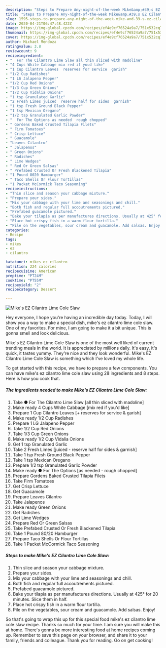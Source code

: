 ```yaml
---
description: "Steps to Prepare Any-night-of-the-week Mike&amp;#39;s EZ Cilantro Lime Cole Slaw"
title: "Steps to Prepare Any-night-of-the-week Mike&amp;#39;s EZ Cilantro Lime Cole Slaw"
slug: 1595-steps-to-prepare-any-night-of-the-week-mike-and-39-s-ez-cilantro-lime-cole-slaw
date: 2020-04-21T06:47:48.422Z
image: https://img-global.cpcdn.com/recipes/ef4e9cf76524a9a7/751x532cq70/mikes-ez-cilantro-lime-cole-slaw-recipe-main-photo.jpg
thumbnail: https://img-global.cpcdn.com/recipes/ef4e9cf76524a9a7/751x532cq70/mikes-ez-cilantro-lime-cole-slaw-recipe-main-photo.jpg
cover: https://img-global.cpcdn.com/recipes/ef4e9cf76524a9a7/751x532cq70/mikes-ez-cilantro-lime-cole-slaw-recipe-main-photo.jpg
author: Michael Mendoza
ratingvalue: 3.8
reviewcount: 9
recipeingredient:
- "  For The Cilantro Lime Slaw all thin sliced with madoline"
- "4 Cups White Cabbage mix red if youd like"
- "1 Cup Cilantro Leaves  reserves for service  garish"
- "1/2 Cup Radishes"
- "1 LG Jalapeno Pepper"
- "1/2 Cup Red Onions"
- "1/3 Cup Green Onions"
- "1/2 Cup Vidalia Onions"
- "1 tsp Granulated Garlic"
- "2 Fresh Limes juiced  reserve half for sides  garnish"
- "1 tsp Fresh Ground Black Pepper"
- "1 tsp Mexican Oregano"
- "1/2 tsp Granulated Garlic Powder"
- "  For The Options as needed  rough chopped"
- " Gordens Baked Crusted Tilapia Filets"
- " Firm Tomatoes"
- " Crisp Lettuce"
- " Guacamole"
- "Leaves Cilantro"
- " Jalapenos"
- " Green Onions"
- " Radishes"
- " Lime Wedges"
- " Red Or Green Salsas"
- " Prefabed Crusted Or Fresh Blackened Tilapia"
- "1 Pound 8020 Hamburger"
- " Taco Shells Or Flour Tortillas"
- "1 Packet McCormick Taco Seasoning"
recipeinstructions:
- "Thin slice and season your cabbage mixture."
- "Prepare your sides."
- "Mix your cabbage with your lime and seasonings and chill."
- "Both fish and regular full accoutrements pictured."
- "Prefabed guacamole pictured."
- "Bake your tilapia as per manufactures directions. Usually at 425° for 20 minutes. Slice them in half."
- "Place hot crispy fish in a warm flour tortilla."
- "Pile on the vegetables, sour cream and guacamole. Add salsas. Enjoy!"
categories:
- Recipe
tags:
- mikes
- ez
- cilantro

katakunci: mikes ez cilantro 
nutrition: 224 calories
recipecuisine: American
preptime: "PT24M"
cooktime: "PT55M"
recipeyield: "2"
recipecategory: Dessert

---
```



![Mike&#39;s EZ Cilantro Lime Cole Slaw](https://img-global.cpcdn.com/recipes/ef4e9cf76524a9a7/751x532cq70/mikes-ez-cilantro-lime-cole-slaw-recipe-main-photo.jpg)

Hey everyone, I hope you're having an incredible day today. Today, I will show you a way to make a special dish, mike&#39;s ez cilantro lime cole slaw. One of my favorites. For mine, I am going to make it a bit unique. This is gonna smell and look delicious.



Mike&#39;s EZ Cilantro Lime Cole Slaw is one of the most well liked of current trending meals in the world. It is appreciated by millions daily. It's easy, it's quick, it tastes yummy. They're nice and they look wonderful. Mike&#39;s EZ Cilantro Lime Cole Slaw is something which I've loved my whole life.


To get started with this recipe, we have to prepare a few components. You can have mike&#39;s ez cilantro lime cole slaw using 28 ingredients and 8 steps. Here is how you cook that.

<!--inarticleads1-->

##### The ingredients needed to make Mike&#39;s EZ Cilantro Lime Cole Slaw:

1. Take  ● For The Cilantro Lime Slaw [all thin sliced with madoline]
1. Make ready 4 Cups White Cabbage [mix red if you&#39;d like]
1. Prepare 1 Cup Cilantro Leaves [+ reserves for service &amp; garish]
1. Make ready 1/2 Cup Radishes
1. Prepare 1 LG Jalapeno Pepper
1. Take 1/2 Cup Red Onions
1. Take 1/3 Cup Green Onions
1. Make ready 1/2 Cup Vidalia Onions
1. Get 1 tsp Granulated Garlic
1. Take 2 Fresh Limes [juiced - reserve half for sides &amp; garnish]
1. Take 1 tsp Fresh Ground Black Pepper
1. Take 1 tsp Mexican Oregano
1. Prepare 1/2 tsp Granulated Garlic Powder
1. Make ready  ● For The Options [as needed - rough chopped]
1. Prepare  Gordens Baked Crusted Tilapia Filets
1. Take  Firm Tomatoes
1. Get  Crisp Lettuce
1. Get  Guacamole
1. Prepare Leaves Cilantro
1. Take  Jalapenos
1. Make ready  Green Onions
1. Get  Radishes
1. Get  Lime Wedges
1. Prepare  Red Or Green Salsas
1. Take  Prefabed Crusted Or Fresh Blackened Tilapia
1. Take 1 Pound 80/20 Hamburger
1. Prepare  Taco Shells Or Flour Tortillas
1. Take 1 Packet McCormick Taco Seasoning




<!--inarticleads2-->

##### Steps to make Mike&#39;s EZ Cilantro Lime Cole Slaw:

1. Thin slice and season your cabbage mixture.
1. Prepare your sides.
1. Mix your cabbage with your lime and seasonings and chill.
1. Both fish and regular full accoutrements pictured.
1. Prefabed guacamole pictured.
1. Bake your tilapia as per manufactures directions. Usually at 425° for 20 minutes. Slice them in half.
1. Place hot crispy fish in a warm flour tortilla.
1. Pile on the vegetables, sour cream and guacamole. Add salsas. Enjoy!




So that's going to wrap this up for this special food mike&#39;s ez cilantro lime cole slaw recipe. Thanks so much for your time. I am sure you will make this at home. There's gonna be more interesting food at home recipes coming up. Remember to save this page on your browser, and share it to your family, friends and colleague. Thank you for reading. Go on get cooking!
